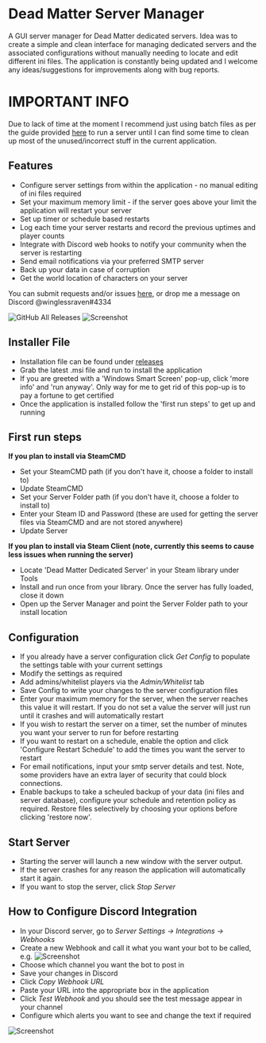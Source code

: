 # Dead Matter Server Manager
A GUI server manager for Dead Matter dedicated servers.  Idea was to create a simple and clean interface for managing dedicated servers and the associated configurations without manually needing to locate and edit different ini files.  The application is constantly being updated and I welcome any ideas/suggestions for improvements along with bug reports.

# IMPORTANT INFO
Due to lack of time at the moment I recommend just using batch files as per the guide provided [here](https://docs.google.com/document/d/e/2PACX-1vTnvPi634Xd6Fmraz2u7sbxq4uT3r27qnR8NCcAYOw68USNKztXSWtTza2FFSKXiUYGJY5xnQ3fdkt7/pub) to run a server until I can find some time to clean up most of the unused/incorrect stuff in the current application.

## Features
* Configure server settings from within the application - no manual editing of ini files required
* Set your maximum memory limit - if the server goes above your limit the application will restart your server
* Set up timer or schedule based restarts
* Log each time your server restarts and record the previous uptimes and player counts
* Integrate with Discord web hooks to notify your community when the server is restarting
* Send email notifications via your preferred SMTP server
* Back up your data in case of corruption
* Get the world location of characters on your server

You can submit requests and/or issues [here](https://github.com/winglessraven/DeadMatterServerManager/issues/new), or drop me a message on Discord @winglessraven#4334

![GitHub All Releases](https://img.shields.io/github/downloads/winglessraven/deadmatterservermanager/total?style=social)
![Screenshot](https://www.winglessraven.com/DMSM/images/servermanager.png)

## Installer File
* Installation file can be found under [releases](https://github.com/winglessraven/DeadMatterServerManager/releases)
* Grab the latest .msi file and run to install the application
* If you are greeted with a 'Windows Smart Screen' pop-up, click 'more info' and 'run anyway'.  Only way for me to get rid of this pop-up is to pay a fortune to get certified
* Once the application is installed follow the 'first run steps' to get up and running

## First run steps

<b>If you plan to install via SteamCMD</b>
* Set your SteamCMD path (if you don't have it, choose a folder to install to)
* Update SteamCMD
* Set your Server Folder path (if you don't have it, choose a folder to install to)
* Enter your Steam ID and Password (these are used for getting the server files via SteamCMD and are not stored anywhere)
* Update Server

<b>If you plan to install via Steam Client (note, currently this seems to cause less issues when running the server)</b>
* Locate 'Dead Matter Dedicated Server' in your Steam library under Tools
* Install and run once from your library.  Once the server has fully loaded, close it down
* Open up the Server Manager and point the Server Folder path to your install location

## Configuration
* If you already have a server configuration click *Get Config* to populate the settings table with your current settings
* Modify the settings as required
* Add admins/whitelist players via the *Admin/Whitelist* tab
* Save Config to write your changes to the server configuration files
* Enter your maximum memory for the server, when the server reaches this value it will restart.  If you do not set a value the server will just run until it crashes and will automatically restart
* If you wish to restart the server on a timer, set the number of minutes you want your server to run for before restarting
* If you want to restart on a schedule, enable the option and click 'Configure Restart Schedule' to add the times you want the server to restart
* For email notifications, input your smtp server details and test.  Note, some providers have an extra layer of security that could block connections.
* Enable backups to take a scheuled backup of your data (ini files and server database), configure your schedule and retention policy as required.  Restore files selectively by choosing your options before clicking 'restore now'.

## Start Server
* Starting the server will launch a new window with the server output.
* If the server crashes for any reason the application will automatically start it again.
* If you want to stop the server, click *Stop Server*

## How to Configure Discord Integration
* In your Discord server, go to *Server Settings -> Integrations -> Webhooks*
* Create a new Webhook and call it what you want your bot to be called, e.g.
![Screenshot](https://www.winglessraven.com/DMSM/images/discord-webhook.png)
* Choose which channel you want the bot to post in
* Save your changes in Discord
* Click *Copy Webhook URL*
* Paste your URL into the appropriate box in the application
* Click *Test Webhook* and you should see the test message appear in your channel
* Configure which alerts you want to see and change the text if required

![Screenshot](https://i.imgur.com/ZN1IlgJ.png)
